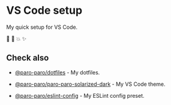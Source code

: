 # VS Code setup

My quick setup for VS Code.

:rocket: :wrench: :boom: :sparkles:

## Check also

* [@paro-paro/dotfiles](https://github.com/paro-paro/dotfiles) - My dotfiles.

* [@paro-paro/paro-paro-solarized-dark](https://github.com/paro-paro/paro-paro-solarized-dark) - My VS Code theme.

* [@paro-paro/eslint-config](https://github.com/paro-paro/eslint-config) - My ESLint config preset.
